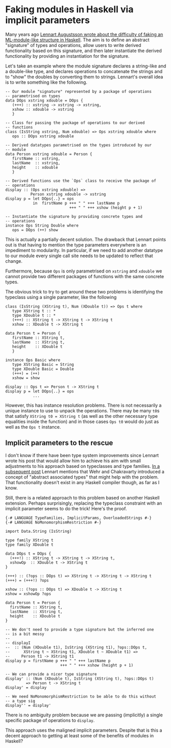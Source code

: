 # Faking modules in Haskell via implicit parameters

Many years ago [Lennart Augustsson wrote about the difficulty of
faking an ML-module-like structure in
Haskell](http://augustss.blogspot.se/2008/12/somewhat-failed-adventure-in-haskell.html).
The aim is to define an abstract "signature" of types and operations,
allow users to write derived functionality based on this signature,
and then later instantiate the derived functionality by providing an
instantiation for the signature.

Let's take an example where the module signature declares a
string-like and a double-like type, and declares operations to
concatenate the strings and to "show" the doubles by converting them
to strings.  Lennart's overall idea is to write something like the
following.

    -- Our module "signature" represented by a package of operations
    -- parametrised on types
    data DOps xstring xdouble = DOps {
       (+++) :: xstring -> xstring -> xstring,
       xshow :: xdouble -> xstring
       }
    
    -- Class for passing the package of operations to our derived
    -- functions
    class (IsString xstring, Num xdouble) => Ops xstring xdouble where
       ops :: DOps xstring xdouble
    
    -- Derived datatypes parametrised on the types introduced by our
    -- module
    data Person xstring xdouble = Person {
       firstName :: xstring,
       lastName  :: xstring,
       height    :: xdouble
       }

    -- Derived functions use the `Ops` class to receive the package of
    -- operations
    display :: (Ops xstring xdouble) =>
               Person xstring xdouble -> xstring
    display p = let DOps{..} = ops
                in  firstName p +++ " " +++ lastName p
                                +++ " " +++ xshow (height p + 1)

    -- Instantiate the signature by providing concrete types and
    -- operations
    instance Ops String Double where
       ops = DOps (++) show

This is actually a partially decent solution.  The drawback that
Lennart points out is that having to mention the type parameters
everywhere is an impediment to modularity.  In particular, if we need
to add another datatype to our module every single call site needs to
be updated to reflect that change.

Furthermore, because `Ops` is only parametrised on `xstring` and
`xdouble` we cannot provide two different packages of functions with
the same concrete types.

The obvious trick to try to get around these two problems is
identifying the typeclass using a single parameter, like the following


    class (IsString (XString t), Num (XDouble t)) => Ops t where
       type XString t :: *
       type XDouble t :: *
       (+++) :: XString t -> XString t -> XString t
       xshow :: XDouble t -> XString t
    
    data Person t = Person {
       firstName :: XString t,
       lastName  :: XString t,
       height    :: XDouble t
       }

    instance Ops Basic where
       type XString Basic = String
       type XDouble Basic = Double
       (+++) = (++)
       xshow = show

    display :: Ops t => Person t -> XString t
    display p = let DOps{..} = ops
                ...

However, this has instance resolution problems.  There is not
necessarily a unique instance to use to unpack the operations.  There
may be many `t0`s that satisfy `XString t0 = XString t` (as well as
the other necessary type equalities inside the function) and in those
cases `Ops t0` would do just as well as the `Ops t` instance.

## Implicit parameters to the rescue

I don't know if there have been type system improvements since Lennart
wrote his post that would allow him to achieve his aim with small
adjustments to his approach based on typeclasses and type families.
[In a subsequent
post](http://augustss.blogspot.se/2008/12/abstraction-continues-i-got-several.html)
Lennart mentions that Wehr and Chakravarty introduced a concept of
"abstract associated types" that might help with the problem.  That
functionality doesn't exist in any Haskell compiler though, as far as
I know.

Still, there is a related approach to this problem based on another
Haskell extension.  Perhaps surprisingly, replacing the typeclass
constraint with an implicit parameter seems to do the trick!  Here's
the proof.

    {-# LANGUAGE TypeFamilies, ImplicitParams, OverloadedStrings #-}
    {-# LANGUAGE NoMonomorphismRestriction #-}
    
    import Data.String (IsString)
    
    type family XString t
    type family XDouble t
    
    data DOps t = DOps {
      (+++!) :: XString t -> XString t -> XString t,
      xshowOp  :: XDouble t -> XString t
    }
    
    (+++) :: (?ops :: DOps t) => XString t -> XString t -> XString t
    (+++) = (+++!) ?ops
    
    xshow :: (?ops :: DOps t) => XDouble t -> XString t
    xshow = xshowOp ?ops
    
    data Person t = Person {
      firstName :: XString t,
      lastName  :: XString t,
      height    :: XDouble t
    }
    
    -- We don't need to provide a type signature but the inferred one
    -- is a bit messy
    --
    -- displayI
    --  :: (Num (XDouble t1), IsString (XString t1), ?ops::DOps t,
    --      XString t ~ XString t1, XDouble t ~ XDouble t1) =>
    --     Person t1 -> XString t1
    display p = firstName p +++ " " +++ lastName p
                            +++ " " +++ xshow (height p + 1)
    
    -- We can provide a nicer type signature
    display' :: (Num (XDouble t), IsString (XString t), ?ops::DOps t)
             => Person t -> XString t
    display' = display
    
    -- We need NoMonomorphismRestriction to be able to do this without
    -- a type sig
    display'' = display'

There is no ambiguity problem because we are passing (implicitly) a
single specific package of operations to `display`.

This approach uses the maligned implicit parameters.  Despite that is
this a decent approach to getting at least some of the benefits of
modules in Haskell?
